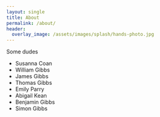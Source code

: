 ```yaml
---
layout: single
title: About
permalink: /about/
header:
  overlay_image: /assets/images/splash/hands-photo.jpg
---
```

<p>Some dudes</p>
<ul>
<li>Susanna Coan</li>
<li>William Gibbs</li>
<li>James Gibbs</li>
<li>Thomas Gibbs</li>
<li>Emily Parry</li>
<li>Abigail Kean</li>
<li>Benjamin Gibbs</li>
<li>Simon Gibbs</li>
</ul>
